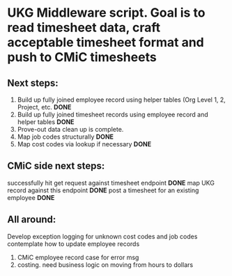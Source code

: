 # UKG Middleware script. Goal is to read timesheet data, craft acceptable timesheet format and push to CMiC timesheets

## Next steps:
  1. Build up fully joined employee record using helper tables (Org Level 1, 2, Project, etc. **DONE**
  2. Build up fully joined timesheet records using employee record and helper tables **DONE**
  3. Prove-out data clean up is complete.
  4. Map job codes structurally **DONE**
  5. Map cost codes via lookup if necessary **DONE**

## CMiC side next steps:
  successfully hit get request against timesheet endpoint **DONE**
  map UKG record against this endpoint **DONE**
  post a timesheet for an existing employee **DONE**

## All around:
  Develop exception logging for unknown cost codes and job codes
  contemplate how to update employee records
1. CMiC employee record case for error msg
2. costing. need business logic on moving from hours to dollars